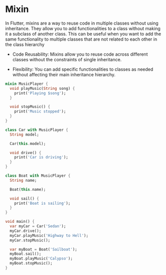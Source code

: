 # Mixin

In Flutter, mixins are a way to reuse code in multiple classes without using inheritance. They allow you to add functionalities to a class without making it a subclass of another class. This can be useful when you want to add the same functionality to multiple classes that are not related to each other in the class hierarchy

- Code Reusability: Mixins allow you to reuse code across different classes without the constraints of single inheritance.

- Flexibility: You can add specific functionalities to classes as needed without affecting their main inheritance hierarchy.

```dart
mixin MusicPlayer {
  void playMusic(String song) {
    print('Playing $song');
  }

  void stopMusic() {
    print('Music stopped');
  }
}

class Car with MusicPlayer {
  String model;

  Car(this.model);

  void drive() {
    print('Car is driving');
  }
}

class Boat with MusicPlayer {
  String name;

  Boat(this.name);

  void sail() {
    print('Boat is sailing');
  }
}

void main() {
  var myCar = Car('Sedan');
  myCar.drive();
  myCar.playMusic('Highway to Hell');
  myCar.stopMusic();

  var myBoat = Boat('Sailboat');
  myBoat.sail();
  myBoat.playMusic('Calypso');
  myBoat.stopMusic();
}
```